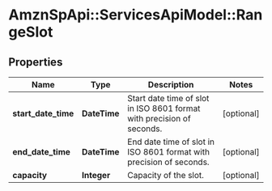 # AmznSpApi::ServicesApiModel::RangeSlot

## Properties
Name | Type | Description | Notes
------------ | ------------- | ------------- | -------------
**start_date_time** | **DateTime** | Start date time of slot in ISO 8601 format with precision of seconds. | [optional] 
**end_date_time** | **DateTime** | End date time of slot in ISO 8601 format with precision of seconds. | [optional] 
**capacity** | **Integer** | Capacity of the slot. | [optional] 

